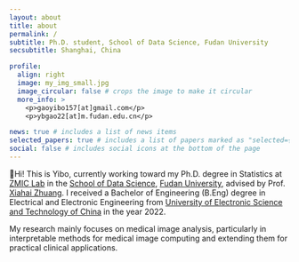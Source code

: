 ```yaml
---
layout: about
title: about
permalink: /
subtitle: Ph.D. student, School of Data Science, Fudan University
secsubtitle: Shanghai, China

profile:
  align: right
  image: my_img_small.jpg
  image_circular: false # crops the image to make it circular
  more_info: >
    <p>gaoyibo157[at]gmail.com</p>
    <p>ybgao22[at]m.fudan.edu.cn</p>

news: true # includes a list of news items
selected_papers: true # includes a list of papers marked as "selected={true}"
social: false # includes social icons at the bottom of the page
---
```


:wave:Hi! This is Yibo, currently working toward my Ph.D. degree in Statistics at [ZMIC Lab](https://zmiclab.github.io) in the [School of Data Science](https://sds.fudan.edu.cn), [Fudan University](https://www.fudan.edu.cn), advised by Prof. [Xiahai Zhuang](https://zmiclab.github.io/zxh/). I received a Bachelor of Engineering (B.Eng) degree in Electrical and Electronic Engineering from [University of Electronic Science and Technology of China](https://www.uestc.edu.cn) in the year 2022.

My research mainly focuses on medical image analysis, particularly in interpretable methods for medical image computing and extending them for practical clinical applications.
